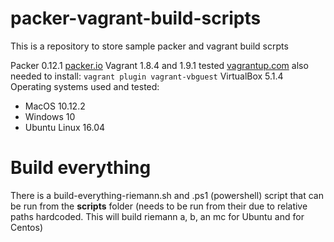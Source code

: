 # packer-vagrant-build-scripts
This is a repository to store sample packer and vagrant build scrpts

Packer 0.12.1  [packer.io](http://packer.io "packer")
Vagrant 1.8.4 and 1.9.1 tested [vagrantup.com](http://vagrantup.com "Vagrant")
also needed to install: ```vagrant plugin vagrant-vbguest```
VirtualBox 5.1.4
Operating systems used and tested:
*  MacOS 10.12.2
*  Windows 10 
*  Ubuntu Linux 16.04 

# Build everything
There is a build-everything-riemann.sh and .ps1 (powershell) script that can be run from the **scripts** folder (needs to be run from their due to relative paths hardcoded.  This will build riemann a, b, an mc for Ubuntu and for Centos)